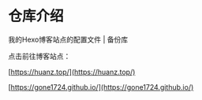 # 仓库介绍
我的Hexo博客站点的配置文件 | 备份库

点击前往博客站点：

[https://huanz.top/](https://huanz.top/)

[https://gone1724.github.io/](https://gone1724.github.io/)

